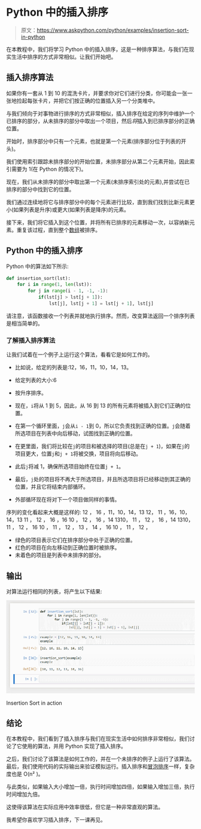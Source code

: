 # Python 中的插入排序

> 原文：<https://www.askpython.com/python/examples/insertion-sort-in-python>

在本教程中，我们将学习 Python 中的插入排序，这是一种排序算法，与我们在现实生活中排序的方式非常相似。让我们开始吧。

## 插入排序算法

如果你有一套从 1 到 10 的混洗卡片，并要求你对它们进行分类，你可能会一张一张地捡起每张卡片，并把它们按正确的位置插入另一个分类堆中。

与我们倾向于对事物进行排序的方式非常相似，插入排序在给定的序列中维护一个已排序的部分，从未排序的部分中取出一个项目，然后*将*插入到已排序部分的正确位置。

开始时，排序部分中只有一个元素，也就是第一个元素(排序部分位于列表的开头)。

我们使用索引跟踪未排序部分的开始位置，未排序部分从第二个元素开始，因此索引需要为 1(在 Python 的情况下)。

现在，我们从未排序的部分中取出第一个元素(未排序索引处的元素),并尝试在已排序的部分中找到它的位置。

我们通过连续地将它与排序部分中的每个元素进行比较，直到我们找到比新元素更小(如果列表是升序)或更大(如果列表是降序)的元素。

接下来，我们将它插入到这个位置，并将所有已排序的元素移动一次，以容纳新元素。重复该过程，直到整个[数组](https://www.askpython.com/python/array/python-array-declaration)被排序。

## Python 中的插入排序

Python 中的算法如下所示:

```py
def insertion_sort(lst):
    for i in range(1, len(lst)):
        for j in range(i - 1, -1, -1):
            if(lst[j] > lst[j + 1]):
                lst[j], lst[j + 1] = lst[j + 1], lst[j]

```

请注意，该函数接收一个列表并就地执行排序。然而，改变算法返回一个排序列表是相当简单的。

### 了解插入排序算法

让我们试着在一个例子上运行这个算法，看看它是如何工作的。

*   比如说，给定的列表是:12，16，11，10，14，13。
*   给定列表的大小:6
*   按升序排序。

*   现在，`i`将从 1 到 5，因此，从 16 到 13 的所有元素将被插入到它们正确的位置。
*   在第一个循环里面，`j`会从`i - 1`到 0，所以它负责找到正确的位置。`j`会随着所选项目在列表中向后移动，试图找到正确的位置。
*   在更里面，我们将比较在`j`的项目和被选择的项目(总是在`j + 1`)，如果在`j`的项目更大，位置`j`和`j + 1`将被交换，项目将向后移动。
*   此后`j`将减 1，确保所选项目始终在位置`j + 1`。
*   最后，`j`处的项目将不再大于所选项目，并且所选项目将已经移动到其正确的位置，并且它将结束内部循环。
*   外部循环现在将对下一个项目做同样的事情。

序列的变化看起来大概是这样的:
12 ， 16 ，11，10，14，13
12， 11 ，16，10，14，13
11 ， 12 ， 16 ，16 10 ， 12 ， 16 ，14
1310， 11 ， 12 ， 16 ，14
1310， 11 ， 12 ， 16
10 ， 11 ， 12 ， 13 ， 14 ， 16
10 ， 11 ， 12 ，

*   绿色的项目表示它们在排序部分中处于正确的位置。
*   红色的项目在向左移动到正确位置时被排序。
*   未着色的项目是列表中未排序的部分。

## 输出

对算法运行相同的列表，将产生以下结果:

![Insertion Sort Example](img/f6f3f386f8e7f9bcdc36856bcf26b23c.png)

Insertion Sort in action

## 结论

在本教程中，我们看到了插入排序与我们在现实生活中如何排序非常相似，我们讨论了它使用的算法，并用 Python 实现了插入排序。

之后，我们讨论了该算法是如何工作的，并在一个未排序的例子上运行了该算法。最后，我们使用代码的实际输出来验证模拟运行。插入排序和[冒泡排序](https://www.askpython.com/python/examples/bubble-sort-in-python)一样，复杂度也是 O(n² )。

与此类似，如果输入大小增加一倍，执行时间增加四倍，如果输入增加三倍，执行时间增加九倍。

这使得该算法在实际应用中效率很低，但它是一种非常直观的算法。

我希望你喜欢学习插入排序，下一课再见。